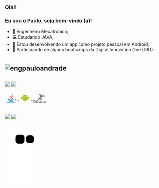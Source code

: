 ### Olá!! 

### Eu sou o Paulo, seja bem-vindo (a)!

- :construction_worker: Engenheiro Mecatrônico;
- :computer: Estudando JAVA;
- :calling:  Estou desenvolvendo um app como projeto pessoal em Android;
- 📔 Participando de alguns bootcamps da Digital Innovation One (DIO).
#
   ## <img src="https://komarev.com/ghpvc/?username=engpauloandrade&color=green" alt="engpauloandrade" />

##

<div>
  <a href="https://github.com/engpauloandrade">
  <img height="180em" src="https://github-readme-stats.vercel.app/api?username=engpauloandrade&show_icons=true&theme=dracula&include_all_commits=true&count_private=true"/>
  <img height="180em" src="https://github-readme-stats.vercel.app/api/top-langs/?username=engpauloandrade&layout=compact&langs_count=7&theme=dracula"/>
</div>
  
  <div style="display: inline_block"><br>
  <img align="center" alt="Paulo-Java" height="30" width="40" src="https://github.com/devicons/devicon/blob/master/icons/java/java-original.svg">

  <img align="center" alt="Paulo-Kotlin" height="30" width="40" src="https://github.com/devicons/devicon/blob/master/icons/android/android-original-wordmark.svg">
     
  <img align="center" alt="Paulo-Kotlin" height="40" width="45" src="https://github.com/devicons/devicon/blob/master/icons/microsoftsqlserver/microsoftsqlserver-plain-wordmark.svg">
     
</div>
  
  ##
  
  </div>
  <a href="https://www.linkedin.com/in/paulo-andrade-7b8917b3/" target="_blank"><img src="https://img.shields.io/badge/-LinkedIn-%230077B5?style=for-the-badge&logo=linkedin&logoColor=white" target="_blank"></a> 
  <a href = "mailto:deandradeph@gmail.com"><img src="https://img.shields.io/badge/-Gmail-%23333?style=for-the-badge&logo=gmail&logoColor=white" target="_blank"></a>
 
 
  ![Snake animation](https://github.com/rafaballerini/rafaballerini/blob/output/github-contribution-grid-snake.svg)
 

